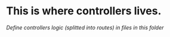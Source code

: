 # This is where controllers lives.

*Define  controllers logic (splitted into routes) in files in this folder*